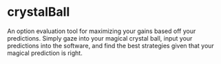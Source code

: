 # crystalBall
An option evaluation tool for maximizing your gains based off your predictions. Simply gaze into your magical crystal ball, input your predictions into the software, and find the best strategies given that your magical prediction is right. 
